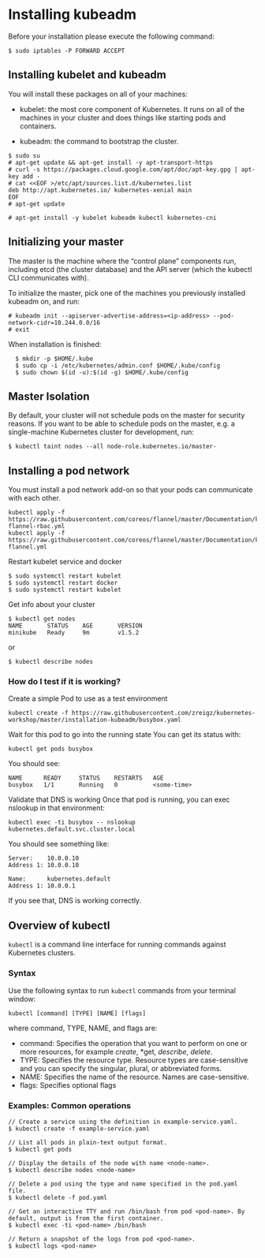 # Installing kubeadm

Before your installation please execute the following command:

```
$ sudo iptables -P FORWARD ACCEPT
```

## Installing kubelet and kubeadm

You will install these packages on all of your machines:

* kubelet: the most core component of Kubernetes. It runs on all of the machines in your cluster and does things like starting pods and containers.

* kubeadm: the command to bootstrap the cluster.

```
$ sudo su
# apt-get update && apt-get install -y apt-transport-https
# curl -s https://packages.cloud.google.com/apt/doc/apt-key.gpg | apt-key add -
# cat <<EOF >/etc/apt/sources.list.d/kubernetes.list
deb http://apt.kubernetes.io/ kubernetes-xenial main
EOF
# apt-get update

# apt-get install -y kubelet kubeadm kubectl kubernetes-cni

```
## Initializing your master

The master is the machine where the “control plane” components run, including etcd (the cluster database) and the API server (which the kubectl CLI communicates with).

To initialize the master, pick one of the machines you previously installed kubeadm on, and run:

```
# kubeadm init --apiserver-advertise-address=<ip-address> --pod-network-cidr=10.244.0.0/16
# exit
```

When installation is finished:

```
  $ mkdir -p $HOME/.kube
  $ sudo cp -i /etc/kubernetes/admin.conf $HOME/.kube/config
  $ sudo chown $(id -u):$(id -g) $HOME/.kube/config
```
## Master Isolation

By default, your cluster will not schedule pods on the master for security reasons. If you want to be able to schedule pods on the master, e.g. a single-machine Kubernetes cluster for development, run:

```
$ kubectl taint nodes --all node-role.kubernetes.io/master-
```

## Installing a pod network

You must install a pod network add-on so that your pods can communicate with each other.

```
kubectl apply -f https://raw.githubusercontent.com/coreos/flannel/master/Documentation/kube-flannel-rbac.yml
kubectl apply -f https://raw.githubusercontent.com/coreos/flannel/master/Documentation/kube-flannel.yml
```

Restart kubelet service and docker

```
$ sudo systemctl restart kubelet
$ sudo systemctl restart docker
$ sudo systemctl restart kubelet
```
Get info about your cluster

```
$ kubectl get nodes
NAME       STATUS    AGE       VERSION
minikube   Ready     9m        v1.5.2
```
or

```
$ kubectl describe nodes
```

### How do I test if it is working?

Create a simple Pod to use as a test environment
```
kubectl create -f https://raw.githubusercontent.com/zreigz/kubernetes-workshop/master/installation-kubeadm/busybox.yaml
```

Wait for this pod to go into the running state
You can get its status with:
```
kubectl get pods busybox
```
You should see:
```
NAME      READY     STATUS    RESTARTS   AGE
busybox   1/1       Running   0          <some-time>
```
Validate that DNS is working
Once that pod is running, you can exec nslookup in that environment:
```
kubectl exec -ti busybox -- nslookup kubernetes.default.svc.cluster.local
```
You should see something like:
```
Server:    10.0.0.10
Address 1: 10.0.0.10

Name:      kubernetes.default
Address 1: 10.0.0.1
```

If you see that, DNS is working correctly.

## Overview of kubectl
`kubectl` is a command line interface for running commands against Kubernetes clusters.

### Syntax

Use the following syntax to run `kubectl` commands from your terminal window:

```
kubectl [command] [TYPE] [NAME] [flags]
```
where command, TYPE, NAME, and flags are:
* command: Specifies the operation that you want to perform on one or more resources, for example *create*, *get, *describe*, *delete*.
* TYPE: Specifies the resource type. Resource types are case-sensitive and you can specify the singular, plural, or abbreviated forms.
* NAME: Specifies the name of the resource. Names are case-sensitive. 
* flags: Specifies optional flags

### Examples: Common operations

```
// Create a service using the definition in example-service.yaml.
$ kubectl create -f example-service.yaml

// List all pods in plain-text output format.
$ kubectl get pods

// Display the details of the node with name <node-name>.
$ kubectl describe nodes <node-name>

// Delete a pod using the type and name specified in the pod.yaml file.
$ kubectl delete -f pod.yaml

// Get an interactive TTY and run /bin/bash from pod <pod-name>. By default, output is from the first container.
$ kubectl exec -ti <pod-name> /bin/bash

// Return a snapshot of the logs from pod <pod-name>.
$ kubectl logs <pod-name>

```

